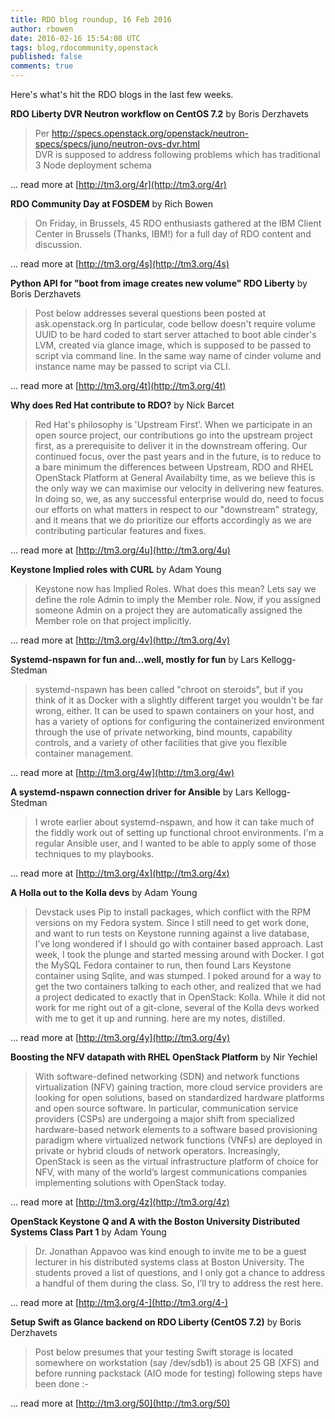 ```yaml
---
title: RDO blog roundup, 16 Feb 2016
author: rbowen
date: 2016-02-16 15:54:08 UTC
tags: blog,rdocommunity,openstack
published: false
comments: true
---
```


Here's what's hit the RDO blogs in the last few weeks.

**RDO Liberty DVR Neutron workflow on CentOS 7.2** by Boris Derzhavets

> Per http://specs.openstack.org/openstack/neutron-specs/specs/juno/neutron-ovs-dvr.html  
DVR is supposed to address following problems which has traditional 3 Node
deployment schema

... read more at [http://tm3.org/4r](http://tm3.org/4r)

**RDO Community Day at FOSDEM** by Rich Bowen

> On Friday, in Brussels, 45 RDO enthusiasts gathered at the IBM Client Center in Brussels (Thanks, IBM!) for a full day of RDO content and discussion.

... read more at [http://tm3.org/4s](http://tm3.org/4s)

**Python API for "boot from image creates new volume" RDO Liberty** by Boris Derzhavets

> Post below addresses several questions been posted at ask.openstack.org
In particular, code bellow doesn't require volume UUID to be  hard coded
to start server attached to boot able cinder's LVM, created via glance image,
which is supposed to be passed to script via command line. In the same way
name of cinder volume and instance name may be passed to script via CLI.  

... read more at [http://tm3.org/4t](http://tm3.org/4t)

**Why does Red Hat contribute to RDO?** by Nick Barcet

> Red Hat's philosophy is 'Upstream First'. When we participate in an open source project, our contributions go into the upstream project first, as a prerequisite to deliver it in the downstream offering. Our continued focus, over the past years and in the future, is to reduce to a bare minimum the differences between Upstream, RDO and RHEL OpenStack Platform at General Availabilty time, as we believe this is the only way we can maximise our velocity in delivering new features. In doing so, we, as any successful enterprise would do, need to focus our efforts on what matters in respect to our "downstream" strategy, and it means that we do prioritize our efforts accordingly as we are contributing particular features and fixes.

... read more at [http://tm3.org/4u](http://tm3.org/4u)

**Keystone Implied roles with CURL** by Adam Young

> Keystone now has Implied Roles.  What does this mean?  Lets say we define the role Admin to  imply the Member role.  Now, if you assigned someone Admin on a project they are automatically assigned the Member role on that project implicitly.

... read more at [http://tm3.org/4v](http://tm3.org/4v)

**Systemd-nspawn for fun and...well, mostly for fun** by Lars Kellogg-Stedman 

> systemd-nspawn has been called "chroot on steroids", but if you think of it as Docker with a slightly different target you wouldn't be far wrong, either. It can be used to spawn containers on your host, and has a variety of options for configuring the containerized environment through the use of private networking, bind mounts, capability controls, and a variety of other facilities that give you flexible container management.

... read more at [http://tm3.org/4w](http://tm3.org/4w)

**A systemd-nspawn connection driver for Ansible** by Lars Kellogg-Stedman

> I wrote earlier about systemd-nspawn, and how it can take much of the fiddly work out of setting up functional chroot environments. I'm a regular Ansible user, and I wanted to be able to apply some of those techniques to my playbooks.

... read more at [http://tm3.org/4x](http://tm3.org/4x)

**A Holla out to the Kolla devs** by Adam Young

> Devstack uses Pip to install packages, which conflict with the RPM versions on my Fedora system. Since I still need to get work done, and want to run tests on Keystone running against a live database, I’ve long wondered if I should go with container based approach. Last week, I took the plunge and started messing around with Docker. I got the MySQL Fedora container to run, then found Lars Keystone container using Sqlite, and was stumped. I poked around for a way to get the two containers talking to each other, and realized that we had a project dedicated to exactly that in OpenStack: Kolla. While it did not work for me right out of a git-clone, several of the Kolla devs worked with me to get it up and running. here are my notes, distilled.

... read more at [http://tm3.org/4y](http://tm3.org/4y)

**Boosting the NFV datapath with RHEL OpenStack Platform** by Nir Yechiel

> With software-defined networking (SDN) and network functions virtualization (NFV) gaining traction, more cloud service providers are looking for open solutions, based on standardized hardware platforms and open source software. In particular, communication service providers (CSPs) are undergoing a major shift from specialized hardware-based network elements to a software based provisioning paradigm where virtualized network functions (VNFs) are deployed in private or hybrid clouds of network operators. Increasingly, OpenStack is seen as the virtual infrastructure platform of choice for NFV, with many of the world’s largest communications companies implementing solutions with OpenStack today.

... read more at [http://tm3.org/4z](http://tm3.org/4z)

**OpenStack Keystone Q and A with the Boston University Distributed Systems Class Part 1** by Adam Young

> Dr. Jonathan Appavoo was kind enough to invite me to be a guest lecturer in his distributed systems class at Boston University. The students proved a list of questions, and I only got a chance to address a handful of them during the class. So, I’ll try to address the rest here.

... read more at [http://tm3.org/4-](http://tm3.org/4-)


**Setup Swift as Glance backend on RDO Liberty (CentOS 7.2)** by Boris Derzhavets

> Post below presumes that your testing Swift storage is located  somewhere on workstation (say /dev/sdb1) is about 25 GB (XFS) and before running packstack (AIO mode for testing)  following steps have been done :-

... read more at [http://tm3.org/50](http://tm3.org/50)


